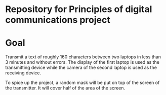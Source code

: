 # Repository for Principles of digital communications project

# Goal 

Transmit a text of roughly 160 characters between two laptops in less than 3 minutes and without errors. 
The display of the first laptop is used as the transmitting device while the camera of the second laptop is used as the receiving device.

To spice up the project, a random mask will be put on top of the screen of the transmitter. It will cover half of the area of the screen.


